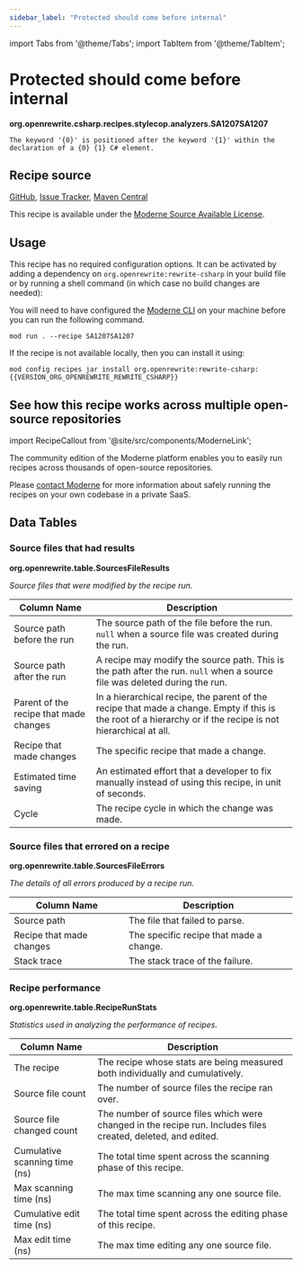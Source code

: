 ```yaml
---
sidebar_label: "Protected should come before internal"
---
```


import Tabs from '@theme/Tabs';
import TabItem from '@theme/TabItem';

# Protected should come before internal

**org.openrewrite.csharp.recipes.stylecop.analyzers.SA1207SA1207**

```
The keyword '{0}' is positioned after the keyword '{1}' within the declaration of a {0} {1} C# element.
```


## Recipe source

[GitHub](https://github.com/openrewrite/rewrite-csharp/blob/main/rewrite-csharp/src/main/java/org/openrewrite/csharp/recipes/stylecop/analyzers/SA1207SA1207.java), 
[Issue Tracker](https://github.com/openrewrite/rewrite-csharp/issues), 
[Maven Central](https://central.sonatype.com/artifact/org.openrewrite/rewrite-csharp/)

This recipe is available under the [Moderne Source Available License](https://docs.moderne.io/licensing/moderne-source-available-license).


## Usage

This recipe has no required configuration options. It can be activated by adding a dependency on `org.openrewrite:rewrite-csharp` in your build file or by running a shell command (in which case no build changes are needed):
<Tabs groupId="projectType">


<TabItem value="moderne-cli" label="Moderne CLI">

You will need to have configured the [Moderne CLI](https://docs.moderne.io/user-documentation/moderne-cli/getting-started/cli-intro) on your machine before you can run the following command.

```shell title="shell"
mod run . --recipe SA1207SA1207
```

If the recipe is not available locally, then you can install it using:
```shell
mod config recipes jar install org.openrewrite:rewrite-csharp:{{VERSION_ORG_OPENREWRITE_REWRITE_CSHARP}}
```
</TabItem>
</Tabs>

## See how this recipe works across multiple open-source repositories

import RecipeCallout from '@site/src/components/ModerneLink';

<RecipeCallout link="https://app.moderne.io/recipes/org.openrewrite.csharp.recipes.stylecop.analyzers.SA1207SA1207" />

The community edition of the Moderne platform enables you to easily run recipes across thousands of open-source repositories.

Please [contact Moderne](https://moderne.io/product) for more information about safely running the recipes on your own codebase in a private SaaS.
## Data Tables

<Tabs groupId="data-tables">
<TabItem value="org.openrewrite.table.SourcesFileResults" label="SourcesFileResults">

### Source files that had results
**org.openrewrite.table.SourcesFileResults**

_Source files that were modified by the recipe run._

| Column Name | Description |
| ----------- | ----------- |
| Source path before the run | The source path of the file before the run. `null` when a source file was created during the run. |
| Source path after the run | A recipe may modify the source path. This is the path after the run. `null` when a source file was deleted during the run. |
| Parent of the recipe that made changes | In a hierarchical recipe, the parent of the recipe that made a change. Empty if this is the root of a hierarchy or if the recipe is not hierarchical at all. |
| Recipe that made changes | The specific recipe that made a change. |
| Estimated time saving | An estimated effort that a developer to fix manually instead of using this recipe, in unit of seconds. |
| Cycle | The recipe cycle in which the change was made. |

</TabItem>

<TabItem value="org.openrewrite.table.SourcesFileErrors" label="SourcesFileErrors">

### Source files that errored on a recipe
**org.openrewrite.table.SourcesFileErrors**

_The details of all errors produced by a recipe run._

| Column Name | Description |
| ----------- | ----------- |
| Source path | The file that failed to parse. |
| Recipe that made changes | The specific recipe that made a change. |
| Stack trace | The stack trace of the failure. |

</TabItem>

<TabItem value="org.openrewrite.table.RecipeRunStats" label="RecipeRunStats">

### Recipe performance
**org.openrewrite.table.RecipeRunStats**

_Statistics used in analyzing the performance of recipes._

| Column Name | Description |
| ----------- | ----------- |
| The recipe | The recipe whose stats are being measured both individually and cumulatively. |
| Source file count | The number of source files the recipe ran over. |
| Source file changed count | The number of source files which were changed in the recipe run. Includes files created, deleted, and edited. |
| Cumulative scanning time (ns) | The total time spent across the scanning phase of this recipe. |
| Max scanning time (ns) | The max time scanning any one source file. |
| Cumulative edit time (ns) | The total time spent across the editing phase of this recipe. |
| Max edit time (ns) | The max time editing any one source file. |

</TabItem>

</Tabs>
